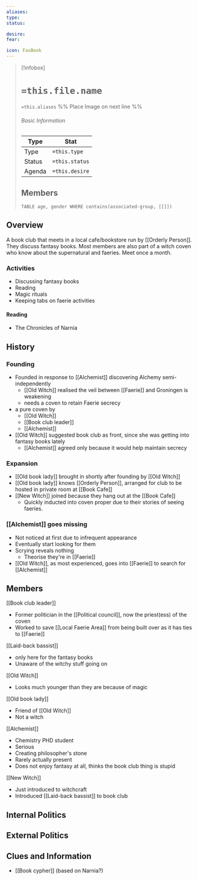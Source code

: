 ```yaml
---
aliases: 
type:
status:

desire:
fear:

icon: FasBook
---
```


> [!infobox]
> # `=this.file.name`
> `=this.aliases`
> %% Place Image on next line %%
> ###### Basic Information
> Type |  Stat |
> ---|---|
> Type | `=this.type` |
> Status | `=this.status` |
> Agenda | `=this.desire` |
> ## Members
>```dataview 
> TABLE age, gender WHERE contains(associated-group, [[]]) 
>```
## Overview
A book club that meets in a local cafe/bookstore run by [[Orderly Person]]. They discuss fantasy books. Most members are also part of a witch coven who know about the supernatural and faeries. Meet once a month. 

### Activities
- Discussing fantasy books
- Reading
- Magic rituals
- Keeping tabs on faerie activities
#### Reading
- The Chronicles of Narnia

## History

### Founding
- Founded in response to [[Alchemist]] discovering Alchemy semi-independently
	- [[Old Witch]] realised the veil between [[Faerie]] and Groningen is weakening
	- needs a coven to retain Faerie secrecy
- a pure coven by 
	- [[Old Witch]]
	- [[Book club leader]]
	- [[Alchemist]]
- [[Old Witch]] suggested book club as front, since she was getting into fantasy books lately
	- [[Alchemist]] agreed only because it would help maintain secrecy

### Expansion
- [[Old book lady]] brought in shortly after founding by [[Old Witch]]
- [[Old book lady]] knows [[Orderly Person]], arranged for club to be hosted in private room at [[Book Cafe]]
- [[New Witch]] joined because they hang out at the [[Book Cafe]]
	- Quickly inducted into coven proper due to their stories of seeing faeries. 

### [[Alchemist]] goes missing
- Not noticed at first due to infrequent appearance
- Eventually start looking for them
- Scrying reveals nothing
	- Theorise they're in [[Faerie]]
- [[Old Witch]], as most experienced, goes into [[Faerie]] to search for [[Alchemist]]

## Members
[[Book club leader]]
- Former politician in the [[Political council]], now the priest(ess) of the coven
- Worked to save [[Local Faerie Area]] from being built over as it has ties to [[Faerie]]

[[Laid-back bassist]]
- only here for the fantasy books
- Unaware of the witchy stuff going on

[[Old Witch]]
- Looks much younger than they are because of magic

[[Old book lady]]
- Friend of [[Old Witch]]
- Not a witch

[[Alchemist]]
- Chemistry PHD student
- Serious
- Creating philosopher's stone
- Rarely actually present
- Does not enjoy fantasy at all, thinks the book club thing is stupid

[[New Witch]]
- Just introduced to witchcraft 
- Introduced [[Laid-back bassist]] to book club


## Internal Politics

## External Politics

## Clues and Information
- [[Book cypher]] (based on Narnia?)
